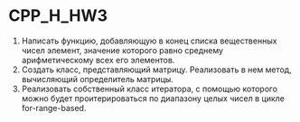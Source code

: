# CPP_H_HW3
1) Написать функцию, добавляющую в конец списка вещественных чисел элемент, значение которого равно среднему арифметическому всех его элементов.
2) Создать класс, представляющий матрицу. Реализовать в нем метод, вычисляющий определитель матрицы.
3) Реализовать собственный класс итератора, с помощью которого можно будет проитерироваться по диапазону целых чисел в цикле for-range-based.
